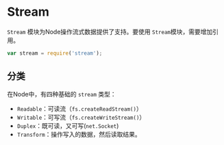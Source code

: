 # Stream

`Stream` 模块为Node操作流式数据提供了支持。要使用 `Stream`模块，需要增加引用。

```js
var stream = require('stream');
```

## 分类

在Node中，有四种基础的 `stream` 类型：

- `Readable`：可读流（`fs.createReadStream()`）
- `Writable`：可写流（`fs.createWriteStream()`）
- `Duplex`：既可读，又可写(`net.Socket`)
- `Transform`：操作写入的数据，然后读取结果。

